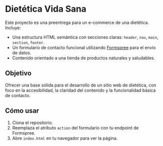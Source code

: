 # Dietética Vida Sana

Este proyecto es una preentrega para un e-commerce de una dietética. Incluye:

- Una estructura HTML semántica con secciones claras: `header`, `nav`, `main`, `section`, `footer`.
- Un formulario de contacto funcional utilizando [Formspree](https://formspree.io/) para el envío de datos.
- Contenido orientado a una tienda de productos naturales y saludables.

## Objetivo

Ofrecer una base sólida para el desarrollo de un sitio web de dietética, con foco en la accesibilidad, la claridad del contenido y la funcionalidad básica de contacto.

## Cómo usar

1. Clona el repositorio.
2. Reemplaza el atributo `action` del formulario con tu endpoint de Formspree.
3. Abre `index.html` en tu navegador para ver la página.
